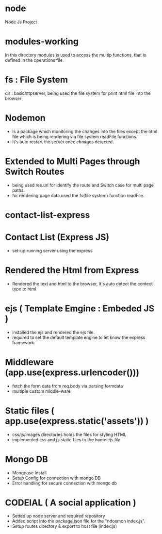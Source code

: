 # node
Node Js Project

# modules-working
In this directory modules is used to access the multip functions, that is defined in the operations file.

# fs : File System
dir : basichttpserver, being used the file system for print html file into the browser

# Nodemon
- Is a package which monitoring the changes into the files except the html file which is being rendering via file system readFile functions.
- It's auto restart the server once chnages detected.

# Extended to Multi Pages through Switch Routes
- being used res.url for identify the route and Switch case for multi page paths.
- for rendering page data used the fs(file system) function readFile.


# contact-list-express

# Contact List (Express JS)
- set-up running server using the express

# Rendered the Html from Express
- Rendered the text and html to the browser, It's auto detect the contect type to html

# ejs ( Template Emgine : Embeded JS )
- installed the ejs and rendered the ejs file.
- required to set the default template engine to let know the express framework.

# Middleware (app.use(express.urlencoder()))
- fetch the form data from req.body via parsing formdata
- multiple custom middle-ware

# Static files ( app.use(express.static('assets')) )
- css/js/images directories holds the files for styling HTML
- implemented css and js static files to the home.ejs file

# Mongo DB
- Mongoose Install
- Setup Config for connection with mongo DB
- Error handling for secure connection with mongo db


# CODEIAL ( A social application )
- Setted up node server and required repository
- Added script into the package.json file for the "ndoemon index.js".
- Setup routes directory & export to host file (index.js)